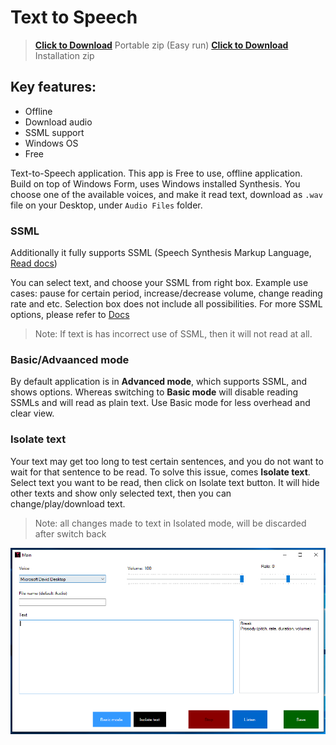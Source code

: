 # Text to Speech


> <a href="./downloads/Portable_TextToSpeech_1.0.10.zip?raw=true" download>**Click to Download**</a> Portable zip (Easy run)
> <a href="./downloads/TextToSpeech_1.0.10.zip?raw=true" download>**Click to Download**</a> Installation zip

## Key features: 
- Offline
- Download audio
- SSML support
- Windows OS
- Free


Text-to-Speech application. This app is Free to use, offline application. Build on top of Windows Form, uses Windows installed Synthesis. 
You choose one of the available voices, and make it read text, download as `.wav` file on your Desktop, under `Audio Files` folder.

### SSML
Additionally it fully supports SSML (Speech Synthesis Markup Language, [Read docs](https://docs.microsoft.com/en-us/cortana/skills/speech-synthesis-markup-language))

You can select text, and choose your SSML from right box. Example use cases: pause for certain period, increase/decrease volume, change reading rate and etc. Selection box does not include all possibilities. For more SSML options, please refer to [Docs](https://docs.microsoft.com/en-us/cortana/skills/speech-synthesis-markup-language)

> Note: If text is has incorrect use of SSML, then it will not read at all.


### Basic/Advaanced mode
By default application is in **Advanced mode**, which supports SSML, and shows options. Whereas switching to **Basic mode** will disable reading SSMLs and will read as plain text. Use Basic mode for less overhead and clear view.


### Isolate text
Your text may get too long to test certain sentences, and you do not want to wait for that sentence to be read. To solve this issue, comes **Isolate text**. Select text you want to be read, then click on Isolate text button. It will hide other texts and show only selected text, then you can change/play/download text. 

> Note: all changes made to text in Isolated mode, will be discarded after switch back

 
![Application image](./Images/application_1.0.10.png?raw=true)
